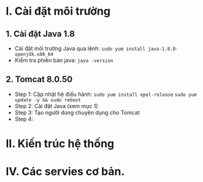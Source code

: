 # I. Cài đặt môi trường
## 1. Cài đặt Java 1.8
  - Cài đặt môi trường Java qua lệnh: `sudo yum install java-1.8.0-openjdk.x86_64`
  - Kiểm tra phiên bản java: `java -version`
  
## 2. Tomcat 8.0.50
 - Step 1: Cập nhật hệ điều hành:
`sudo yum install epel-release`
`sudo yum update -y && sudo reboot`
 - Step 2: Cài đặt Java (xem mục 1)
 - Step 3: Tạo người dùng chuyên dụng cho Tomcat
 - Step 4: 
 
 
# II. Kiến trúc hệ thống

# IV. Các servies cơ bản.
